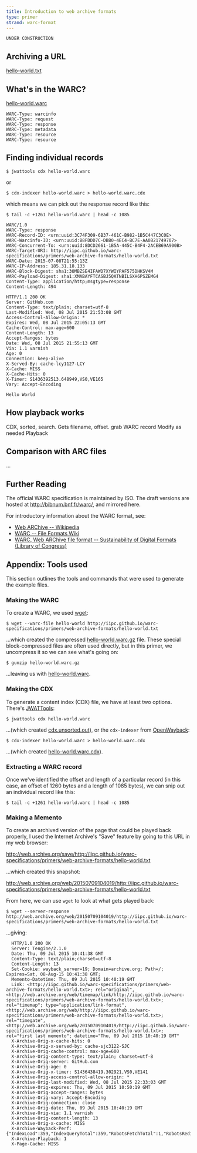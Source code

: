 ```yaml
---
title: Introduction to web archive formats
type: primer
strand: warc-format
---
```


~~~
UNDER CONSTRUCTION
~~~

Archiving a URL
---------------

[hello-world.txt](./hello-world.txt)

What's in the WARC?
-------------------

[hello-world.warc](./hello-world.warc)

~~~
WARC-Type: warcinfo
WARC-Type: request
WARC-Type: response
WARC-Type: metadata
WARC-Type: resource
WARC-Type: resource
~~~

Finding individual records
--------------------------

    $ jwattools cdx hello-world.warc

or

    $ cdx-indexer hello-world.warc > hello-world.warc.cdx

which means we can pick out the response record like this:

    $ tail -c +1261 hello-world.warc | head -c 1085

~~~
WARC/1.0
WARC-Type: response
WARC-Record-ID: <urn:uuid:3C74F309-6B37-461C-B982-1B5C447C3C0E>
WARC-Warcinfo-ID: <urn:uuid:B8FDDD7C-DBB0-4EC4-BC7E-AA0B21749707>
WARC-Concurrent-To: <urn:uuid:8DCD2661-1B5A-445C-B4F4-2ACEB69A900B>
WARC-Target-URI: http://iipc.github.io/warc-specifications/primers/web-archive-formats/hello-world.txt
WARC-Date: 2015-07-08T21:55:13Z
WARC-IP-Address: 185.31.18.133
WARC-Block-Digest: sha1:3OMBZSE4IFAWD7XYWIYPAF575DHKSV4M
WARC-Payload-Digest: sha1:XMABAYFTCASBJ5QATNBILSXH6PSZEMG4
Content-Type: application/http;msgtype=response
Content-Length: 494

HTTP/1.1 200 OK
Server: GitHub.com
Content-Type: text/plain; charset=utf-8
Last-Modified: Wed, 08 Jul 2015 21:53:08 GMT
Access-Control-Allow-Origin: *
Expires: Wed, 08 Jul 2015 22:05:13 GMT
Cache-Control: max-age=600
Content-Length: 13
Accept-Ranges: bytes
Date: Wed, 08 Jul 2015 21:55:13 GMT
Via: 1.1 varnish
Age: 0
Connection: keep-alive
X-Served-By: cache-lcy1127-LCY
X-Cache: MISS
X-Cache-Hits: 0
X-Timer: S1436392513.648949,VS0,VE165
Vary: Accept-Encoding

Hello World

~~~

How playback works
------------------

CDX, sorted, search. Gets filename, offset.
grab WARC record
Modify as needed
Playback

Comparison with ARC files
-------------------------

...

Further Reading
---------------

The official WARC specification is maintained by ISO. The draft versions are hosted at <http://bibnum.bnf.fr/warc/>, and mirrored here.

For introductory information about the WARC format, see:

* [Web ARChive -- Wikipedia](http://en.wikipedia.org/wiki/Web_ARChive)
* [WARC -- File Formats Wiki](http://fileformats.archiveteam.org/wiki/WARC)
* [WARC, Web ARChive file format -- Sustainability of Digital Formats (Library of Congress)](http://www.digitalpreservation.gov/formats/fdd/fdd000236.shtml)



Appendix: Tools used
--------------------

This section outlines the tools and commands that were used to generate the example files.

### Making the WARC ###

To create a WARC, we used [wget](http://www.gnu.org/software/wget/):

    $ wget --warc-file hello-world http://iipc.github.io/warc-specifications/primers/web-archive-formats/hello-world.txt

...which created the compressed [hello-world.warc.gz](./hello-world.warc.gz) file. These special block-compressed files are often used directly, but in this primer, we uncompress it so we can see what's going on:

    $ gunzip hello-world.warc.gz

...leaving us with [hello-world.warc](./hello-world.warc).

### Making the CDX ###

To generate a content index (CDX) file, we have at least two options. There's [JWATTools](https://sbforge.org/display/JWAT/JWAT-Tools):

    $ jwattools cdx hello-world.warc

...(which created [cdx.unsorted.out](./cdx.unsorted.out)), or the ```cdx-indexer``` from [OpenWayback](https://github.com/iipc/openwayback):

    $ cdx-indexer hello-world.warc > hello-world.warc.cdx

...(which created [hello-world.warc.cdx](./hello-world.warc.cdx)).

### Extracting a WARC record ###

Once we've identified the offset and length of a particular record (in this case, an offset of 1260 bytes and a length of 1085 bytes), we can snip out an individual record like this:

    $ tail -c +1261 hello-world.warc | head -c 1085


### Making a Memento ###

To create an archived version of the page that could be played back properly, I used the Internet Archive's "Save" feature by going to this URL in my web browser: 

http://web.archive.org/save/http://iipc.github.io/warc-specifications/primers/web-archive-formats/hello-world.txt

...which created this snapshot:

http://web.archive.org/web/20150709104019/http://iipc.github.io/warc-specifications/primers/web-archive-formats/hello-world.txt

From here, we can use ```wget``` to look at what gets played back:

    $ wget --server-response http://web.archive.org/web/20150709104019/http://iipc.github.io/warc-specifications/primers/web-archive-formats/hello-world.txt

...giving:

~~~
  HTTP/1.0 200 OK
  Server: Tengine/2.1.0
  Date: Thu, 09 Jul 2015 10:41:38 GMT
  Content-Type: text/plain;charset=utf-8
  Content-Length: 13
  Set-Cookie: wayback_server=19; Domain=archive.org; Path=/; Expires=Sat, 08-Aug-15 10:41:38 GMT;
  Memento-Datetime: Thu, 09 Jul 2015 10:40:19 GMT
  Link: <http://iipc.github.io/warc-specifications/primers/web-archive-formats/hello-world.txt>; rel="original", <http://web.archive.org/web/timemap/link/http://iipc.github.io/warc-specifications/primers/web-archive-formats/hello-world.txt>; rel="timemap"; type="application/link-format", <http://web.archive.org/web/http://iipc.github.io/warc-specifications/primers/web-archive-formats/hello-world.txt>; rel="timegate", <http://web.archive.org/web/20150709104019/http://iipc.github.io/warc-specifications/primers/web-archive-formats/hello-world.txt>; rel="first last memento"; datetime="Thu, 09 Jul 2015 10:40:19 GMT"
  X-Archive-Orig-x-cache-hits: 0
  X-Archive-Orig-x-served-by: cache-sjc3122-SJC
  X-Archive-Orig-cache-control: max-age=600
  X-Archive-Orig-content-type: text/plain; charset=utf-8
  X-Archive-Orig-server: GitHub.com
  X-Archive-Orig-age: 0
  X-Archive-Orig-x-timer: S1436438419.302921,VS0,VE141
  X-Archive-Orig-access-control-allow-origin: *
  X-Archive-Orig-last-modified: Wed, 08 Jul 2015 22:33:03 GMT
  X-Archive-Orig-expires: Thu, 09 Jul 2015 10:50:19 GMT
  X-Archive-Orig-accept-ranges: bytes
  X-Archive-Orig-vary: Accept-Encoding
  X-Archive-Orig-connection: close
  X-Archive-Orig-date: Thu, 09 Jul 2015 10:40:19 GMT
  X-Archive-Orig-via: 1.1 varnish
  X-Archive-Orig-content-length: 13
  X-Archive-Orig-x-cache: MISS
  X-Archive-Wayback-Perf: {"IndexLoad":359,"IndexQueryTotal":359,"RobotsFetchTotal":1,"RobotsRedis":1,"RobotsTotal":1,"Total":371,"WArcResource":10}
  X-Archive-Playback: 1
  X-Page-Cache: MISS
~~~